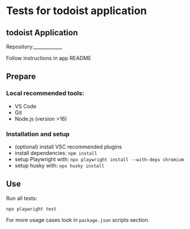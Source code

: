 # Tests for todoist application


## todoist Application
Repository:____________


Follow instructions in app README
## Prepare


### Local recommended tools:


- VS Code
- Git
- Node.js (version >16)


### Installation and setup


- (optional) install VSC recommended plugins
- install dependencies: `npm install`
- setup Playwright with: `npx playwright install --with-deps chromium`
- setup husky with: `npx husky install`


## Use
Run all tests:
```
npx playwright test
```


For more usage cases look in `package.json` scripts section.